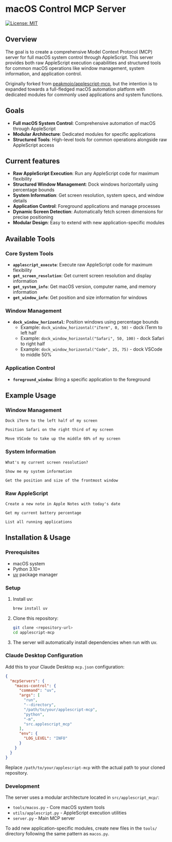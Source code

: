 # macOS Control MCP Server

[![License: MIT](https://img.shields.io/badge/License-MIT-yellow.svg)](https://opensource.org/licenses/MIT)

## Overview

The goal is to create a comprehensive Model Context Protocol (MCP) server for full macOS system control through AppleScript. This server provides both raw AppleScript execution capabilities and structured tools for common macOS operations like window management, system information, and application control.

Originally forked from [peakmojo/applescript-mcp](https://github.com/peakmojo/applescript-mcp), but the intention is to expanded towards a full-fledged macOS automation platform with dedicated modules for commonly used applications and system functions.

## Goals

- **Full macOS System Control**: Comprehensive automation of macOS through AppleScript
- **Modular Architecture**: Dedicated modules for specific applications
- **Structured Tools**: High-level tools for common operations alongside raw AppleScript access

## Current features

* **Raw AppleScript Execution**: Run any AppleScript code for maximum flexibility
* **Structured Window Management**: Dock windows horizontally using percentage bounds
* **System Information**: Get screen resolution, system specs, and window details
* **Application Control**: Foreground applications and manage processes
* **Dynamic Screen Detection**: Automatically fetch screen dimensions for precise positioning
* **Modular Design**: Easy to extend with new application-specific modules

## Available Tools

### Core System Tools
- **`applescript_execute`**: Execute raw AppleScript code for maximum flexibility
- **`get_screen_resolution`**: Get current screen resolution and display information
- **`get_system_info`**: Get macOS version, computer name, and memory information
- **`get_window_info`**: Get position and size information for windows

### Window Management
- **`dock_window_horizontal`**: Position windows using percentage bounds
  - Example: `dock_window_horizontal("iTerm", 0, 50)` - dock iTerm to left half
  - Example: `dock_window_horizontal("Safari", 50, 100)` - dock Safari to right half
  - Example: `dock_window_horizontal("Code", 25, 75)` - dock VSCode to middle 50%

### Application Control
- **`foreground_window`**: Bring a specific application to the foreground

## Example Usage

### Window Management
```
Dock iTerm to the left half of my screen
```

```
Position Safari on the right third of my screen
```

```
Move VSCode to take up the middle 60% of my screen
```

### System Information
```
What's my current screen resolution?
```

```
Show me my system information
```

```
Get the position and size of the frontmost window
```

### Raw AppleScript
```
Create a new note in Apple Notes with today's date
```

```
Get my current battery percentage
```

```
List all running applications
```

## Installation & Usage

### Prerequisites
- macOS system
- Python 3.10+
- [uv](https://docs.astral.sh/uv/) package manager

### Setup
1. Install uv:
   ```bash
   brew install uv
   ```

2. Clone this repository:
   ```bash
   git clone <repository-url>
   cd applescript-mcp
   ```

3. The server will automatically install dependencies when run with uv.

### Claude Desktop Configuration

Add this to your Claude Desktop `mcp.json` configuration:

```json
{
  "mcpServers": {
    "macos-control": {
      "command": "uv",
      "args": [
        "run",
        "--directory",
        "/path/to/your/applescript-mcp",
        "python",
        "-m",
        "src.applescript_mcp"
      ],
      "env": {
        "LOG_LEVEL": "INFO"
      }
    }
  }
}
```

Replace `/path/to/your/applescript-mcp` with the actual path to your cloned repository.

### Development

The server uses a modular architecture located in `src/applescript_mcp/`:

- `tools/macos.py` - Core macOS system tools
- `utils/applescript.py` - AppleScript execution utilities
- `server.py` - Main MCP server

To add new application-specific modules, create new files in the `tools/` directory following the same pattern as `macos.py`.
